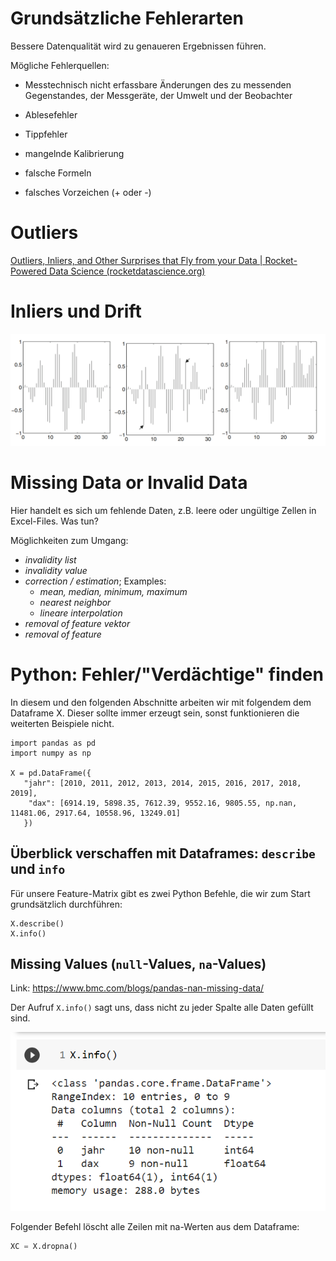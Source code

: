 

# Grundsätzliche Fehlerarten

Bessere Datenqualität wird zu genaueren Ergebnissen führen. 

Mögliche Fehlerquellen: 

- Messtechnisch nicht erfassbare Änderungen des zu messenden Gegenstandes, der Messgeräte, der Umwelt und der Beobachter 

* Ablesefehler
* Tippfehler
* mangelnde Kalibrierung

* falsche Formeln
* falsches Vorzeichen (+ oder -)





# Outliers



[Outliers, Inliers, and Other Surprises that Fly from your Data | Rocket-Powered Data Science (rocketdatascience.org)](http://rocketdatascience.org/?p=473)



# Inliers und Drift

![Original Data, Inliers and Drift (Quelle: Runkler)](1-fehlerarten.assets/image-20211114183020487.png)



# Missing Data or Invalid Data

Hier handelt es sich um fehlende Daten, z.B. leere oder ungültige Zellen in Excel-Files. Was tun?

Möglichkeiten zum Umgang:

- *invalidity list*
- *invalidity value*
- *correction / estimation*; Examples:
  - *mean, median, minimum, maximum*
  - *nearest neighbor*
  - *lineare interpolation*
- *removal of feature vektor*
- *removal of feature*

&#x20;

# Python: Fehler/"Verdächtige"  finden

In diesem und den folgenden Abschnitte arbeiten wir mit folgendem dem Dataframe X. Dieser sollte immer erzeugt sein, sonst funktionieren die weiterten Beispiele nicht.

```
import pandas as pd
import numpy as np

X = pd.DataFrame({
   "jahr": [2010, 2011, 2012, 2013, 2014, 2015, 2016, 2017, 2018, 2019],
    "dax": [6914.19, 5898.35, 7612.39, 9552.16, 9805.55, np.nan, 11481.06, 2917.64, 10558.96, 13249.01] 
   })
```



## Überblick verschaffen  mit Dataframes: `describe` und `info`

Für unsere Feature-Matrix gibt es zwei Python Befehle, die wir zum Start grundsätzlich durchführen:

```
X.describe()
X.info()
```



## Missing Values (`null`-Values, `na`-Values)

Link: https://www.bmc.com/blogs/pandas-nan-missing-data/

Der Aufruf `X.info()` sagt uns, dass nicht zu jeder Spalte alle Daten gefüllt sind.

![Info zu einem Dataframe](1-fehlerarten.assets/image-20211114185903890.png)

Folgender Befehl löscht alle Zeilen mit na-Werten aus dem Dataframe:

```python
XC = X.dropna()
```


